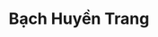 ---
layout: album_gallery
resource: instagram
title: "Bạch Huyền Trang"
description: "Instagram albums of Bạch Huyền Trang</br>. Username: bachhuyentrang25"
active: gallery
images:
- image_path: /bachhuyentrang25/0/20210709_172259_214348049_354640966024322_6313094800818237955_n.jpg
  gallery-folder: /gallery/bachhuyentrang25/0/
  gallery-name: 0
  gallery-date: March 2025
- image_path: /bachhuyentrang25/1/20201107_184016_123934275_629692817724241_949967310936811746_n.jpg
  gallery-folder: /gallery/bachhuyentrang25/1/
  gallery-name: 1
  gallery-date: March 2025
- image_path: /bachhuyentrang25/2/20211213_192657_267410769_966072364267252_748121308398646277_n.jpg
  gallery-folder: /gallery/bachhuyentrang25/2/
  gallery-name: 2
  gallery-date: March 2025
- image_path: /bachhuyentrang25/3/20230104_181909_323680266_579689777297437_1029367772378673256_n.jpg
  gallery-folder: /gallery/bachhuyentrang25/3/
  gallery-name: 3
  gallery-date: March 2025
- image_path: /bachhuyentrang25/5/20220518_190342_281559721_422802375929574_4085130036861996998_n.jpg
  gallery-folder: /gallery/bachhuyentrang25/5/
  gallery-name: 5
  gallery-date: March 2025
---